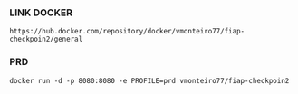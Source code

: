 ### LINK DOCKER
```
https://hub.docker.com/repository/docker/vmonteiro77/fiap-checkpoin2/general
```
### PRD
```
docker run -d -p 8080:8080 -e PROFILE=prd vmonteiro77/fiap-checkpoin2
```
